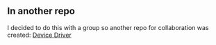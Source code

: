 ## In another repo

I decided to do this with a group so another repo for collaboration was created: [Device Driver](https://github.com/lrosa007/device_driver)
